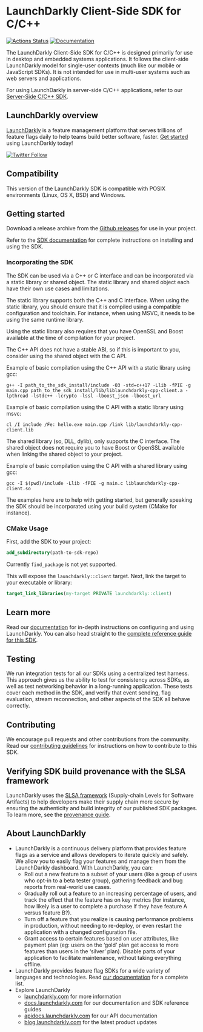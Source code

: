 LaunchDarkly Client-Side SDK for C/C++
===================================

[![Actions Status](https://github.com/launchdarkly/cpp-sdks/actions/workflows/client.yml/badge.svg)](https://github.com/launchdarkly/cpp-sdks/actions/workflows/client.yml)
[![Documentation](https://img.shields.io/static/v1?label=GitHub+Pages&message=API+reference&color=00add8)](https://launchdarkly.github.io/cpp-sdks/libs/client-sdk/docs/html/)

The LaunchDarkly Client-Side SDK for C/C++ is designed primarily for use in desktop and embedded systems applications.
It follows the client-side LaunchDarkly model for single-user contexts (much like our mobile or JavaScript SDKs). It is
not intended for use in multi-user systems such as web servers and applications.

For using LaunchDarkly in server-side C/C++ applications, refer to our [Server-Side C/C++ SDK](../server-sdk/README.md).

LaunchDarkly overview
-------------------------
[LaunchDarkly](https://www.launchdarkly.com) is a feature management platform that serves trillions of feature flags
daily to help teams build better software, faster. [Get started](https://docs.launchdarkly.com/docs/getting-started)
using LaunchDarkly today!

[![Twitter Follow](https://img.shields.io/twitter/follow/launchdarkly.svg?style=social&label=Follow&maxAge=2592000)](https://twitter.com/intent/follow?screen_name=launchdarkly)

Compatibility
-------------------------

This version of the LaunchDarkly SDK is compatible with POSIX environments (Linux, OS X, BSD) and Windows.

Getting started
---------------

Download a release archive from
the [Github releases](https://github.com/launchdarkly/cpp-sdks/releases?q=cpp-client&expanded=true) for use in your
project.

Refer to the [SDK documentation][reference-guide] for complete instructions on
installing and using the SDK.

### Incorporating the SDK

The SDK can be used via a C++ or C interface and can be incorporated via a static library or shared object. The static
library and shared object each have their own use cases and limitations.

The static library supports both the C++ and C interface. When using the static library, you should ensure that it is
compiled using a compatible configuration and toolchain. For instance, when using MSVC, it needs to be using the same
runtime library.

Using the static library also requires that you have OpenSSL and Boost available at the time of compilation for your
project.

The C++ API does not have a stable ABI, so if this is important to you, consider using the shared object with the C API.

Example of basic compilation using the C++ API with a static library using gcc:

```shell
g++ -I path_to_the_sdk_install/include -O3 -std=c++17 -Llib -fPIE -g main.cpp path_to_the_sdk_install/lib/liblaunchdarkly-cpp-client.a -lpthread -lstdc++ -lcrypto -lssl -lboost_json -lboost_url
```

Example of basic compilation using the C API with a static library using msvc:

```shell
cl /I include /Fe: hello.exe main.cpp /link lib/launchdarkly-cpp-client.lib
```

The shared library (so, DLL, dylib), only supports the C interface. The shared object does not require you to have Boost
or OpenSSL available when linking the shared object to your project.

Example of basic compilation using the C API with a shared library using gcc:

```shell
gcc -I $(pwd)/include -Llib -fPIE -g main.c liblaunchdarkly-cpp-client.so
```

The examples here are to help with getting started, but generally speaking the SDK should be incorporated using your
build system (CMake for instance).

### CMake Usage

First, add the SDK to your project:

```cmake
add_subdirectory(path-to-sdk-repo)
```

Currently `find_package` is not yet supported.

This will expose the `launchdarkly::client` target. Next, link the target to your executable or library:

```cmake
target_link_libraries(my-target PRIVATE launchdarkly::client)
```

Learn more
-----------

Read our [documentation](https://docs.launchdarkly.com) for in-depth instructions on configuring and using LaunchDarkly.
You can also head straight to
the [complete reference guide for this SDK][reference-guide].

Testing
-------

We run integration tests for all our SDKs using a centralized test harness. This approach gives us the ability to test
for consistency across SDKs, as well as test networking behavior in a long-running application. These tests cover each
method in the SDK, and verify that event sending, flag evaluation, stream reconnection, and other aspects of the SDK all
behave correctly.

Contributing
------------

We encourage pull requests and other contributions from the community. Read
our [contributing guidelines](../../CONTRIBUTING.md) for instructions on how to contribute to this SDK.

Verifying SDK build provenance with the SLSA framework
------------

LaunchDarkly uses the [SLSA framework](https://slsa.dev/spec/v1.0/about) (Supply-chain Levels for Software Artifacts) to help developers make their supply chain more secure by ensuring the authenticity and build integrity of our published SDK packages. To learn more, see the [provenance guide](PROVENANCE.md). 

About LaunchDarkly
-----------

* LaunchDarkly is a continuous delivery platform that provides feature flags as a service and allows developers to
  iterate quickly and safely. We allow you to easily flag your features and manage them from the LaunchDarkly dashboard.
  With LaunchDarkly, you can:
    * Roll out a new feature to a subset of your users (like a group of users who opt-in to a beta tester group),
      gathering feedback and bug reports from real-world use cases.
    * Gradually roll out a feature to an increasing percentage of users, and track the effect that the feature has on
      key metrics (for instance, how likely is a user to complete a purchase if they have feature A versus feature B?).
    * Turn off a feature that you realize is causing performance problems in production, without needing to re-deploy,
      or even restart the application with a changed configuration file.
    * Grant access to certain features based on user attributes, like payment plan (eg: users on the ‘gold’ plan get
      access to more features than users in the ‘silver’ plan). Disable parts of your application to facilitate
      maintenance, without taking everything offline.
* LaunchDarkly provides feature flag SDKs for a wide variety of languages and technologies.
  Read [our documentation](https://docs.launchdarkly.com/docs) for a complete list.
* Explore LaunchDarkly
    * [launchdarkly.com](https://www.launchdarkly.com/ "LaunchDarkly Main Website") for more information
    * [docs.launchdarkly.com](https://docs.launchdarkly.com/  "LaunchDarkly Documentation") for our documentation and
      SDK reference guides
    * [apidocs.launchdarkly.com](https://apidocs.launchdarkly.com/  "LaunchDarkly API Documentation") for our API
      documentation
    * [blog.launchdarkly.com](https://blog.launchdarkly.com/  "LaunchDarkly Blog Documentation") for the latest product
      updates

[reference-guide]: https://docs.launchdarkly.com/sdk/client-side/c-c--
